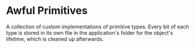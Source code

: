 # Awful Primitives

A collection of custom implementations of primitive types. Every bit of each type is stored in its own file in the application's folder for the object's lifetime, which is cleaned up afterwards.
